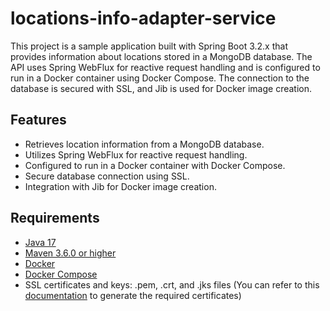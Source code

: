# locations-info-adapter-service

This project is a sample application built with Spring Boot 3.2.x that provides information about locations stored in a MongoDB database. The API uses Spring WebFlux for reactive request handling and is configured to run in a Docker container using Docker Compose. The connection to the database is secured with SSL, and Jib is used for Docker image creation.

## Features

- Retrieves location information from a MongoDB database.
- Utilizes Spring WebFlux for reactive request handling.
- Configured to run in a Docker container with Docker Compose.
- Secure database connection using SSL.
- Integration with Jib for Docker image creation.

## Requirements

- [Java 17](https://www.oracle.com/java/technologies/javase/jdk17-archive-downloads.html)
- [Maven 3.6.0 or higher](https://maven.apache.org/download.cgi)
- [Docker](https://www.docker.com/get-started)
- [Docker Compose](https://docs.docker.com/compose/install/)
- SSL certificates and keys: .pem, .crt, and .jks files (You can refer to this [documentation](https://github.com/manuelrojas19/aws-infra-k8s-mongo/blob/main/docs/certificates.md) to generate the required certificates)